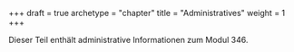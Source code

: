 +++
draft = true
archetype = "chapter"
title = "Administratives"
weight = 1
+++

Dieser Teil enthält administrative Informationen zum Modul 346.
